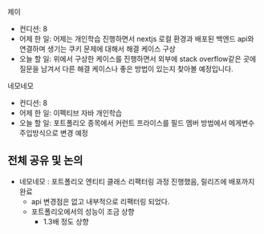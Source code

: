 
제이
- 컨디션: 8
- 어제 한 일: 어제는 개인학습 진행하면서 nextjs 로컬 환경과 배포된 백엔드 api와 연결하며 생기는 쿠키 문제에 대해서 해결 케이스 구상
- 오늘 할 일: 위에서 구상한 케이스를 진행하면서 외부에 stack overflow같은 곳에 질문을 남겨서 다른 해결 케이스나 좋은 방법이 있는지 찾아볼 예정입니다.

네모네모
- 컨디션: 8
- 어제 한 일: 이펙티브 자바 개인학습
- 오늘 할 일: 포트폴리오 종목에서 커런트 프라이스를 필드 멤버 방법에서 메게변수 주입방식으로 변경 예정

## 전체 공유 및 논의
- 네모네모 : 포트폴리오 엔티티 클래스 리팩터링 과정 진행했음, 릴리즈에 배포까지 완료
	- api 변경점은 없고 내부적으로 리팩터링 되었다.
	- 포트폴리오에서의 성능이 조금 상향
		- 1.3배 정도 상향